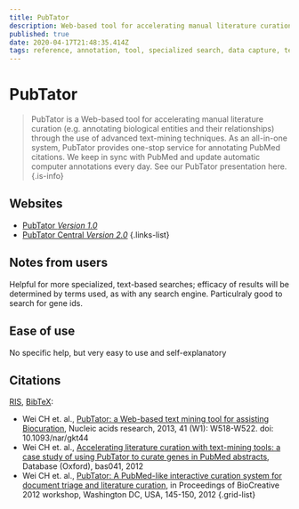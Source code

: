 ```yaml
---
title: PubTator
description: Web-based tool for accelerating manual literature curation
published: true
date: 2020-04-17T21:48:35.414Z
tags: reference, annotation, tool, specialized search, data capture, text-mining
---
```


# PubTator

> PubTator is a Web-based tool for accelerating manual literature curation (e.g. annotating biological entities and their relationships) through the use of advanced text-mining techniques. As an all-in-one system, PubTator provides one-stop service for annotating PubMed citations. We keep in sync with PubMed and update automatic computer annotations every day. See our PubTator presentation here. 
{.is-info}

## Websites

- [PubTator *Version 1.0*](https://www.ncbi.nlm.nih.gov/CBBresearch/Lu/Demo/PubTator/index.cgi?user=User119991182)
- [PubTator Central *Version 2.0*](https://www.ncbi.nlm.nih.gov/research/pubtator/)
{.links-list}

## Notes from users 

Helpful for more specialized, text-based searches; efficacy of results will be determined by terms used, as with any search engine. Particulraly good to search for gene ids.

## Ease of use 

No specific help, but very easy to use and self-explanatory 

## Citations

[RIS](https://www.ncbi.nlm.nih.gov/CBBresearch/Lu/Demo/PubTator/reference/PubTator.ris), [BibTeX](https://www.ncbi.nlm.nih.gov/CBBresearch/Lu/Demo/PubTator/reference/PubTator.bib):

- Wei CH et. al., [PubTator: a Web-based text mining tool for assisting Biocuration](http://nar.oxfordjournals.org/content/early/2013/05/22/nar.gkt441.abstract?keytype=ref&ijkey=mj3EevK5My5SA5D), Nucleic acids research, 2013, 41 (W1): W518-W522. doi: 10.1093/nar/gkt44 
- Wei CH et. al., [Accelerating literature curation with text-mining tools: a case study of using PubTator to curate genes in PubMed abstracts](http://database.oxfordjournals.org/content/2012/bas041.abstract), Database (Oxford), bas041, 2012
- Wei CH et. al., [PubTator: A PubMed-like interactive curation system for document triage and literature curation](https://www.ncbi.nlm.nih.gov/CBBresearch/Lu/Demo/PubTator/tutorial/PubTator.pdf), in Proceedings of BioCreative 2012 workshop, Washington DC, USA, 145-150, 2012
{.grid-list}